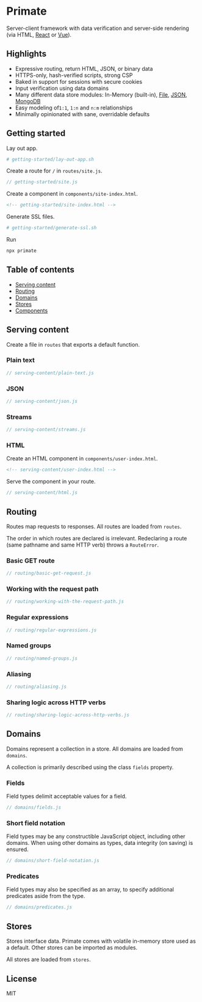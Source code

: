 # Primate 

Server-client framework with data verification and server-side rendering (via
HTML, [React][primate-react] or [Vue][primate-vue]).

## Highlights

* Expressive routing, return HTML, JSON, or binary data
* HTTPS-only, hash-verified scripts, strong CSP
* Baked in support for sessions with secure cookies
* Input verification using data domains
* Many different data store modules: In-Memory (built-in),
[File][primate-file-store], [JSON][primate-json-store],
[MongoDB][primate-mongodb-store]
* Easy modeling of`1:1`, `1:n` and `n:m` relationships
* Minimally opinionated with sane, overridable defaults

## Getting started

Lay out app.

```sh
# getting-started/lay-out-app.sh
```

Create a route for `/` in `routes/site.js`.

```js
// getting-started/site.js
```

Create a component in `components/site-index.html`.

```html
<!-- getting-started/site-index.html -->
```

Generate SSL files.

```sh
# getting-started/generate-ssl.sh
```

Run

```sh
npx primate
```

## Table of contents

* [Serving content](#serving-content)
* [Routing](#routing)
* [Domains](#domains)
* [Stores](#stores)
* [Components](#components)

## Serving content

Create a file in `routes` that exports a default function.

### Plain text

```js
// serving-content/plain-text.js
```

### JSON

```js
// serving-content/json.js
```

### Streams

```js
// serving-content/streams.js
```

### HTML

Create an HTML component in `components/user-index.html`.

```html
<!-- serving-content/user-index.html -->
```

Serve the component in your route.

```js
// serving-content/html.js
```

## Routing

Routes map requests to responses. All routes are loaded from `routes`.

The order in which routes are declared is irrelevant. Redeclaring a route
(same pathname and same HTTP verb) throws a `RouteError`.

### Basic GET route

```js
// routing/basic-get-request.js
```

### Working with the request path

```js
// routing/working-with-the-request-path.js
```

### Regular expressions

```js
// routing/regular-expressions.js
```

### Named groups

```js
// routing/named-groups.js
```

### Aliasing

```js
// routing/aliasing.js
```

### Sharing logic across HTTP verbs

```js
// routing/sharing-logic-across-http-verbs.js
```

## Domains

Domains represent a collection in a store. All domains are loaded from
`domains`.

A collection is primarily described using the class `fields` property.

### Fields

Field types delimit acceptable values for a field.

```js
// domains/fields.js
```

### Short field notation

Field types may be any constructible JavaScript object, including other
domains. When using other domains as types, data integrity (on saving) is
ensured.

```js
// domains/short-field-notation.js
```

### Predicates

Field types may also be specified as an array, to specify additional predicates
aside from the type.

```js
// domains/predicates.js
```

## Stores

Stores interface data. Primate comes with volatile in-memory store used as a
default. Other stores can be imported as modules.

All stores are loaded from `stores`.

## License

MIT

[getting-started]: https://primatejs.com/getting-started
[source-code]: https://github.com/primatejs/primate
[issues]: https://github.com/primatejs/primate/issues
[primate-file-store]: https://npmjs.com/primate-file-store
[primate-json-store]: https://npmjs.com/primate-json-store
[primate-mongodb-store]: https://npmjs.com/primate-mongodb-store
[primate-react]: https://github.com/primatejs/primate-react
[primate-vue]: https://github.com/primatejs/primate-vue
